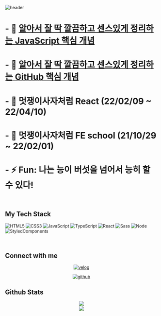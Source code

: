 
![header](https://capsule-render.vercel.app/api?type=waving&color=0:ed9d0b,100:f94001&height=200&section=header&text=Hello%20World🍎%20&fontSize=50&animation=fadeIn&desc=I'm%20YEEUN%20AN&descAlign=50&descAlignY=53&fontColor=ffffff&fontAlignY=36)
  

<!-- <div align="center"> 협업하기 좋은 개발자가 되기 위해 고민하고 노력합니다.
</div>   -->
  

# - 📑 [알아서 잘 딱 깔끔하고 센스있게 정리하는 JavaScript 핵심 개념](https://ridibooks.com/books/2773000055)
# - 📑 [알아서 잘 딱 깔끔하고 센스있게 정리하는 GitHub 핵심 개념](https://ridibooks.com/books/2773000054?_s=search&_q=%EC%95%8C%EC%95%84%EC%84%9C+%EC%9E%98+%EB%94%B1+%EA%B9%94%EB%81%94%ED%95%98%EA%B3%A0+%EC%84%BC%EC%8A%A4%EC%9E%88%EA%B2%8C+%EC%A0%95%EB%A6%AC%ED%95%98%EB%8A%94&_rdt_sid=search&_rdt_idx=0)
   
# - 🌱 멋쟁이사자처럼 React (22/02/09 ~ 22/04/10)
# - 🌱 멋쟁이사자처럼 FE school (21/10/29 ~ 22/02/01)

# - ⚡ Fun: 나는 능이 버섯을 넘어서 능히 할 수 있다!  
  

<br/>  


## My Tech Stack 
![HTML5](https://img.shields.io/badge/-HTML5-F05032?style=for-the-badge&logo=html5&logoColor=ffffff)
![CSS3](https://img.shields.io/badge/-CSS3-007ACC?style=for-the-badge&logo=css3)
![JavaScript](https://img.shields.io/badge/-JavaScript-%23F7DF1C?style=for-the-badge&logo=javascript&logoColor=000000&labelColor=%23F7DF1C&color=%23FFCE5A)
![TypeScript](https://img.shields.io/badge/-TypeScript-007ACC?style=for-the-badge&logo=typescript&logoColor=ffffff)
![React](https://img.shields.io/badge/-React-222222?style=for-the-badge&logo=react)
![Sass](https://img.shields.io/badge/-Sass-ff69b4?style=for-the-badge&logo=sass)
![Node](https://img.shields.io/badge/-Nodejs-43853d?style=for-the-badge&logo=Node.js&logoColor=ffffff)
![StyledComponents](https://img.shields.io/badge/-StyledComponents-DB7093?style=for-the-badge&logo=styled-components&logoColor=white)

<br/>  


## Connect with me  

  
<div align="center">
<!-- <img src="https://img.shields.io/badge/velog-black?style=for-the-badge&logo=velog&logoColor=white"/>
<img src="https://img.shields.io/badge/github-grey?style=for-the-badge&logo=github&logoColor=white"/> -->

[![velog](https://img.shields.io/badge/velog-black?style=for-the-badge&logo=velog&logoColor=white)](https://velog.io/@yeah_silver)

[![github](https://img.shields.io/badge/github-grey?style=for-the-badge&logo=github&logoColor=white)](https://github.com/yeeSilver)

  

</div>  
  
  


## Github Stats  
<div align="center"><img src="https://github-readme-stats.vercel.app/api?username=yeeSilver&show_icons=true&count_private=true&hide_border=true" align="center" /></div>  

<div align="center"><img src="https://github-readme-stats.vercel.app/api/top-langs/?username=yeeSilver&hide_border=true&layout=compact" align="center" /></div>  

<br/>  




<!-- Here are some ideas to get you started:
- 👋
- 🔭 I’m currently working on ...
- 🌱 I’m currently learning ...
- 👯 I’m looking to collaborate on ...
- 🤔 I’m looking for help with ...
- 💬 Ask me about ...
- 📫 How to reach me: ...
- 😄 Pronouns: ...
- ⚡ Fun fact: ...
--> 
